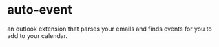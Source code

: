 # auto-event
an outlook extension that parses your emails and finds events for you to add to your calendar. 
